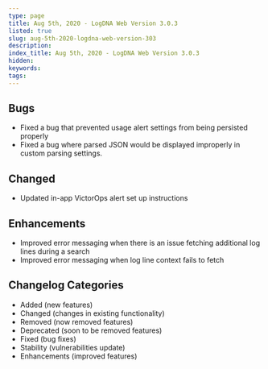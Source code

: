```yaml
---
type: page
title: Aug 5th, 2020 - LogDNA Web Version 3.0.3
listed: true
slug: aug-5th-2020-logdna-web-version-303
description: 
index_title: Aug 5th, 2020 - LogDNA Web Version 3.0.3
hidden: 
keywords: 
tags: 
---
```




## Bugs
* Fixed a bug that prevented usage alert settings from being persisted properly
* Fixed a bug where parsed JSON would be displayed improperly in custom parsing settings.

## Changed
* Updated in-app VictorOps alert set up instructions

## Enhancements
* Improved error messaging when there is an issue fetching additional log lines during a search
* Improved error messaging when log line context fails to fetch

## Changelog Categories
* Added (new features)
* Changed (changes in existing functionality)
* Removed (now removed features)
* Deprecated (soon to be removed features)
* Fixed (bug fixes)
* Stability (vulnerabilities update)
* Enhancements (improved features)

